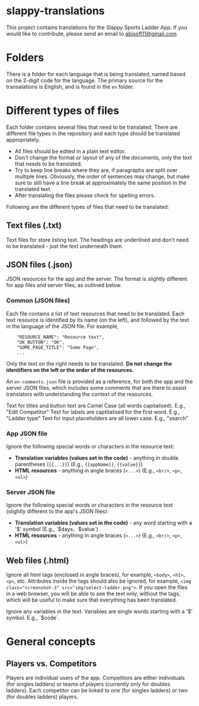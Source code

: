 # slappy-translations
This project contains translations for the Slappy Sports Ladder App. If you would like to contribute, please send an email to abisoft11@gmail.com.

# Folders
There is a folder for each language that is being translated, named based on the 2-digit code for the language. The primary source for the transalations is English, and is found in the `en` folder.

# Different types of files
Each folder contains several files that need to be translated. There are different file types in the repository and each type should be translated appropriately. 
* All files should be edited in a plain text editor.
* Don't change the format or layout of any of the documents, only the text that needs to be translated.
* Try to keep line breaks where they are, if paragraphs are split over multiple lines. Obviously, the order of sentences may change, but make sure to still have a line break at approximately the same position in the translated text.
* After translating the files please check for spelling errors.

Following are the different types of files that need to be translated:
## Text files (.txt)
Text files for store listing text. The headings are underlined and don't need to be translated - just the text underneath them.

## JSON files (.json)
JSON resources for the app and the server. The format is slightly different for app files and server files, as outlined below.

### Common (JSON files)
Each file contains a list of text resources that need to be translated. Each text resource is identified by its name (on the left), and followed by the text in the language of the JSON file. For example,
```
    "RESOURCE_NAME": "Resource text",
    "OK_BUTTON": "OK",
	"SOME_PAGE_TITLE": "Some Page",
    ...
```
Only the text on the right needs to be translated. **Do not change the identifiers on the left or the order of the resources.**

An `en-comments.json` file is provided as a reference, for both the app and the server JSON files, which includes some comments that are there to assist translators with understanding the context of the resources.

Text for titles and button text are Camel Case (all words capitalised). E.g., "Edit Competitor"
Text for labels are captitalised for the first word. E.g., "Ladder type"
Text for input placeholders are all lower case.  E.g., "search"

### App JSON file
Ignore the following special words or characters in the resource text:
* **Translation variables (values set in the code)** - anything in double parentheses (`{{...}}`) (E.g., `{{appName}}`, `{{value}}`)
* **HTML resources** - anything in angle braces (`<...>`) (E.g., `<br/>`, `<p>`, `<ul>`)

### Server JSON file
Ignore the following special words or characters in the resource text (slightly different to the app's JSON files):
* **Translation variables (values set in the code)** - any word starting with a '$' symbol (E.g., `$days`, `$value`)
* **HTML resources** - anything in angle braces (`<...>`) (E.g., `<br/>`, `<p>`, `<ul>`)

## Web files (.html)
Ignore all html tags (enclosed in angle braces), for example, `<body>`, `<h1>`, `<p>`, etc.  Attributes inside the tags should also be ignored, for example, `<img class="screenshot-3" src="img/select-ladder.png">`.  If you open the files in a web browser, you will be able to see the text only, without the tags, which will be useful to make sure that everything has been translated. 

Ignore any variables in the text.  Variables are single words starting with a '$' symbol.  E.g., `$code`.

# General concepts
## Players vs. Competitors
Players are individual users of the app. Competitors are either individuals (for singles ladders) or teams of players (currently only for doubles ladders). Each competitor can be linked to one (for singles ladders) or two (for doubles ladders) players.